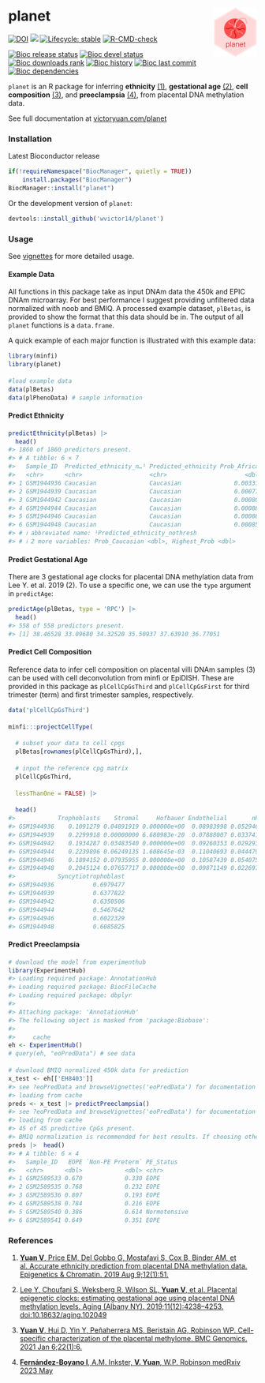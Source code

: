 
# planet <img src="man/figures/logo.png" align="right" height = "100px"  style="float:right; height:100px;"/>

<!-- badges: start -->

[![DOI](https://zenodo.org/badge/DOI/10.5281/zenodo.4321633.svg)](https://doi.org/10.5281/zenodo.4321633)
[![](https://img.shields.io/github/last-commit/GuangchuangYu/badger.svg)](https://github.com/GuangchuangYu/badger/commits/main)
[![Lifecycle:
stable](https://img.shields.io/badge/lifecycle-stable-brightgreen.svg)](https://www.tidyverse.org/lifecycle/#stable)
[![R-CMD-check](https://github.com/wvictor14/planet/actions/workflows/R-CMD-check.yaml/badge.svg)](https://github.com/wvictor14/planet/actions/workflows/R-CMD-check.yaml)

[![Bioc release
status](http://www.bioconductor.org/shields/build/release/bioc/planet.svg)](https://bioconductor.org/checkResults/release/bioc-LATEST/planet)
[![Bioc devel
status](http://www.bioconductor.org/shields/build/devel/bioc/planet.svg)](https://bioconductor.org/checkResults/devel/bioc-LATEST/planet)
[![Bioc downloads
rank](https://bioconductor.org/shields/downloads/release/planet.svg)](http://bioconductor.org/packages/stats/bioc/planet/)
[![Bioc
history](https://bioconductor.org/shields/years-in-bioc/planet.svg)](https://bioconductor.org/packages/release/bioc/html/planet.html#since)
[![Bioc last
commit](https://bioconductor.org/shields/lastcommit/devel/bioc/planet.svg)](http://bioconductor.org/checkResults/devel/bioc-LATEST/planet/)
[![Bioc
dependencies](https://bioconductor.org/shields/dependencies/release/planet.svg)](https://bioconductor.org/packages/release/bioc/html/planet.html#since)
<!-- badges: end -->

`planet` is an R package for inferring **ethnicity** [(1)](#references),
**gestational age** [(2)](#references), **cell composition**
[(3)](#references), and **preeclampsia** [(4)](#references), from
placental DNA methylation data.

See full documentation at
[victoryuan.com/planet](https://victoryuan.com/planet)

### Installation

Latest Bioconductor release

``` r
if(!requireNamespace("BiocManager", quietly = TRUE))
    install.packages("BiocManager")
BiocManager::install("planet")
```

Or the development version of `planet`:

``` r
devtools::install_github('wvictor14/planet')
```

### Usage

See [vignettes](https://victor.rbind.io/planet/articles) for more
detailed usage.

#### Example Data

All functions in this package take as input DNAm data the 450k and EPIC
DNAm microarray. For best performance I suggest providing unfiltered
data normalized with noob and BMIQ. A processed example dataset,
`plBetas`, is provided to show the format that this data should be in.
The output of all `planet` functions is a `data.frame`.

A quick example of each major function is illustrated with this example
data:

``` r
library(minfi)
library(planet)

#load example data
data(plBetas)
data(plPhenoData) # sample information
```

#### Predict Ethnicity

``` r
predictEthnicity(plBetas) |>
  head()
#> 1860 of 1860 predictors present.
#> # A tibble: 6 × 7
#>   Sample_ID  Predicted_ethnicity_n…¹ Predicted_ethnicity Prob_African Prob_Asian
#>   <chr>      <chr>                   <chr>                      <dbl>      <dbl>
#> 1 GSM1944936 Caucasian               Caucasian               0.00331    0.0164  
#> 2 GSM1944939 Caucasian               Caucasian               0.000772   0.000514
#> 3 GSM1944942 Caucasian               Caucasian               0.000806   0.000699
#> 4 GSM1944944 Caucasian               Caucasian               0.000883   0.000792
#> 5 GSM1944946 Caucasian               Caucasian               0.000885   0.00130 
#> 6 GSM1944948 Caucasian               Caucasian               0.000852   0.000973
#> # ℹ abbreviated name: ¹​Predicted_ethnicity_nothresh
#> # ℹ 2 more variables: Prob_Caucasian <dbl>, Highest_Prob <dbl>
```

#### Predict Gestational Age

There are 3 gestational age clocks for placental DNA methylation data
from Lee Y. et al. 2019 (2). To use a specific one, we can use the
`type` argument in `predictAge`:

``` r
predictAge(plBetas, type = 'RPC') |>
  head()
#> 558 of 558 predictors present.
#> [1] 38.46528 33.09680 34.32520 35.50937 37.63910 36.77051
```

#### Predict Cell Composition

Reference data to infer cell composition on placental villi DNAm samples
(3) can be used with cell deconvolution from minfi or EpiDISH. These are
provided in this package as `plCellCpGsThird` and `plCellCpGsFirst` for
third trimester (term) and first trimester samples, respectively.

``` r
data('plCellCpGsThird')

minfi:::projectCellType(
  
  # subset your data to cell cpgs
  plBetas[rownames(plCellCpGsThird),], 
  
  # input the reference cpg matrix
  plCellCpGsThird,
  
  lessThanOne = FALSE) |>
  
  head()
#>            Trophoblasts    Stromal     Hofbauer Endothelial       nRBC
#> GSM1944936    0.1091279 0.04891919 0.000000e+00  0.08983998 0.05294062
#> GSM1944939    0.2299918 0.00000000 6.680983e-20  0.07888007 0.03374149
#> GSM1944942    0.1934287 0.03483540 0.000000e+00  0.09260353 0.02929310
#> GSM1944944    0.2239896 0.06249135 1.608645e-03  0.11040693 0.04447951
#> GSM1944946    0.1894152 0.07935955 0.000000e+00  0.10587439 0.05407587
#> GSM1944948    0.2045124 0.07657717 0.000000e+00  0.09871149 0.02269798
#>            Syncytiotrophoblast
#> GSM1944936           0.6979477
#> GSM1944939           0.6377822
#> GSM1944942           0.6350506
#> GSM1944944           0.5467642
#> GSM1944946           0.6022329
#> GSM1944948           0.6085825
```

#### Predict Preeclampsia

``` r
# download the model from experimenthub
library(ExperimentHub)
#> Loading required package: AnnotationHub
#> Loading required package: BiocFileCache
#> Loading required package: dbplyr
#> 
#> Attaching package: 'AnnotationHub'
#> The following object is masked from 'package:Biobase':
#> 
#>     cache
eh <- ExperimentHub()
# query(eh, "eoPredData") # see data

# download BMIQ normalized 450k data for prediction
x_test <- eh[['EH8403']]
#> see ?eoPredData and browseVignettes('eoPredData') for documentation
#> loading from cache
preds <- x_test |> predictPreeclampsia()
#> see ?eoPredData and browseVignettes('eoPredData') for documentation
#> loading from cache
#> 45 of 45 predictive CpGs present.
#> BMIQ normalization is recommended for best results. If choosing other method, it is recommended to compare results to predictions on BMIQ normalized data.
preds |>  head()
#> # A tibble: 6 × 4
#>   Sample_ID   EOPE `Non-PE Preterm` PE_Status   
#>   <chr>      <dbl>            <dbl> <chr>       
#> 1 GSM2589533 0.670            0.330 EOPE        
#> 2 GSM2589535 0.768            0.232 EOPE        
#> 3 GSM2589536 0.807            0.193 EOPE        
#> 4 GSM2589538 0.784            0.216 EOPE        
#> 5 GSM2589540 0.386            0.614 Normotensive
#> 6 GSM2589541 0.649            0.351 EOPE
```

### References

1.  [**Yuan V**, Price EM, Del Gobbo G, Mostafavi S, Cox B, Binder AM,
    et al. Accurate ethnicity prediction from placental DNA methylation
    data. Epigenetics & Chromatin. 2019 Aug
    9;12(1):51.](https://epigeneticsandchromatin.biomedcentral.com/articles/10.1186/s13072-019-0296-3)

2.  [Lee Y, Choufani S, Weksberg R, Wilson SL, **Yuan V**, et
    al. Placental epigenetic clocks: estimating gestational age using
    placental DNA methylation levels. Aging (Albany NY).
    2019;11(12):4238–4253.
    doi:10.18632/aging.102049](https://www.ncbi.nlm.nih.gov/pmc/articles/PMC6628997/)

3.  [**Yuan V**, Hui D, Yin Y, Peñaherrera MS, Beristain AG, Robinson
    WP. Cell-specific characterization of the placental methylome. BMC
    Genomics. 2021 Jan
    6;22(1):6.](https://bmcgenomics.biomedcentral.com/articles/10.1186/s12864-020-07186-6)

4.  [**Fernández-Boyano I**, A.M. Inkster, **V. Yuan**, W.P. Robinson
    medRxiv 2023
    May](https://www.medrxiv.org/content/10.1101/2023.05.17.23290125v1)
